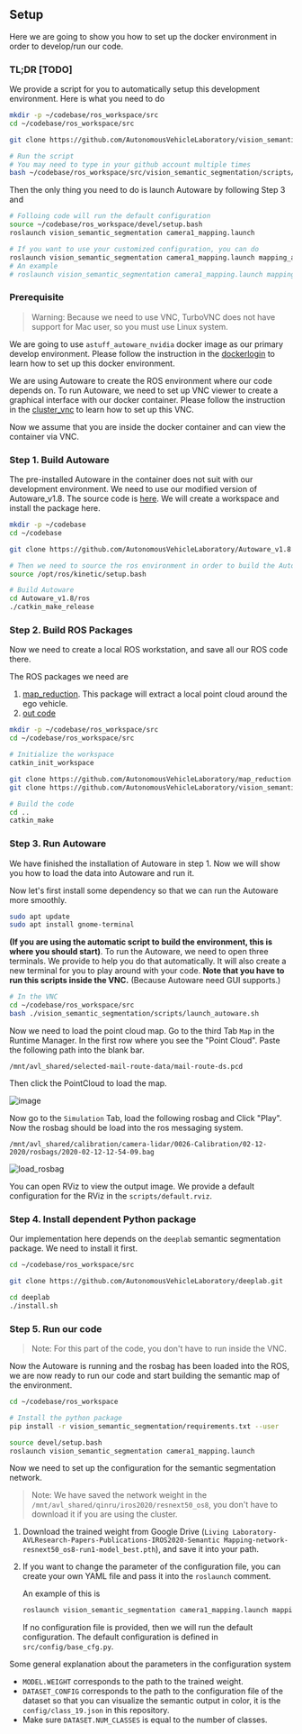 ## Setup

Here we are going to show you how to set up the docker environment in order to develop/run our code. 


### TL;DR [TODO]

We provide a script for you to automatically setup this development environment. Here is what you need to do

```sh
mkdir -p ~/codebase/ros_workspace/src
cd ~/codebase/ros_workspace/src

git clone https://github.com/AutonomousVehicleLaboratory/vision_semantic_segmentation.git

# Run the script
# You may need to type in your github account multiple times
bash ~/codebase/ros_workspace/src/vision_semantic_segmentation/scripts/initialize_dev_env.sh
```

Then the only thing you need to do is launch Autoware by following Step 3 and 

```sh
# Folloing code will run the default configuration 
source ~/codebase/ros_workspace/devel/setup.bash
roslaunch vision_semantic_segmentation camera1_mapping.launch

# If you want to use your customized configuration, you can do
roslaunch vision_semantic_segmentation camera1_mapping.launch mapping_args:="--cfg [path to your config.yaml]"
# An example
# roslaunch vision_semantic_segmentation camera1_mapping.launch mapping_args:="--cfg /home/users/qinru/codebase/ros_workspace/src/vision_semantic_segmentation/config/qinru.yaml"
```

### Prerequisite

> Warning:  Because we need to use VNC, TurboVNC does not have support for Mac user, so you must use Linux system. 

We are going to use `astuff_autoware_nvidia` docker image as our primary develop environment. Please follow the instruction in the [dockerlogin](https://github.com/CogRob/internal_docs/blob/master/cogrob_dockerlogin.md) to learn how to set up this docker environment. 

We are using Autoware to create the ROS environment where our code depends on. To run Autoware, we need to set up VNC viewer to create a graphical interface with our docker container. Please follow the instruction in the [cluster_vnc](https://github.com/CogRob/internal_docs/blob/master/cluster_vnc.md) to learn how to set up this VNC. 

Now we assume that you are inside the docker container and can view the container via VNC. 

### Step 1. Build Autoware

The pre-installed Autoware in the container does not suit with our development environment. We need to use our modified version of Autoware_v1.8. The source code is [here](https://github.com/AutonomousVehicleLaboratory/Autoware_v1.8). We will create a workspace and install the package here. 

```sh
mkdir -p ~/codebase
cd ~/codebase

git clone https://github.com/AutonomousVehicleLaboratory/Autoware_v1.8

# Then we need to source the ros environment in order to build the Autoware
source /opt/ros/kinetic/setup.bash

# Build Autoware
cd Autoware_v1.8/ros
./catkin_make_release
```

### Step 2. Build ROS Packages

Now we need to create a local ROS workstation, and save all our ROS code there. 

The ROS packages we need are 

1. [map_reduction](https://github.com/AutonomousVehicleLaboratory/map_reduction). This package will extract a local point cloud around the ego vehicle.
2. [out code](https://github.com/AutonomousVehicleLaboratory/vision_semantic_segmentation)

```sh
mkdir -p ~/codebase/ros_workspace/src
cd ~/codebase/ros_workspace/src

# Initialize the workspace
catkin_init_workspace

git clone https://github.com/AutonomousVehicleLaboratory/map_reduction.git
git clone https://github.com/AutonomousVehicleLaboratory/vision_semantic_segmentation.git

# Build the code
cd .. 
catkin_make
```

### Step 3. Run Autoware

We have finished the installation of Autoware in step 1. Now we will show you how to load the data into Autoware and run it.

Now let's first install some dependency so that we can run the Autoware more smoothly. 

```sh
sudo apt update
sudo apt install gnome-terminal
```

**(If you are using the automatic script to build the environment, this is where you should start)**. To run the Autoware, we need to open three terminals. We provide to help you do that automatically. It will also create a new terminal for you to play around with your code. **Note that you have to run this scripts inside the VNC.** (Because Autoware need GUI supports.)

```sh
# In the VNC
cd ~/codebase/ros_workspace/src
bash ./vision_semantic_segmentation/scripts/launch_autoware.sh
```

Now we need to load the point cloud map. Go to the third Tab `Map` in the Runtime Manager. In the first row where you see the "Point Cloud". Paste the following path into the blank bar. 

```
/mnt/avl_shared/selected-mail-route-data/mail-route-ds.pcd
```

Then click the PointCloud to load the map. 

![image](fig/load_point_cloud_map.png)

Now go to the `Simulation` Tab, load the following rosbag and Click "Play". Now the rosbag should be load into the ros messaging system. 

```
/mnt/avl_shared/calibration/camera-lidar/0026-Calibration/02-12-2020/rosbags/2020-02-12-12-54-09.bag
```

![load_rosbag](fig/load_rosbag.png)

You can open RViz to view the output image. We provide a default configuration for the RViz in the `scripts/default.rviz`. 

### Step 4. Install dependent Python package

Our implementation here depends on the `deeplab` semantic segmentation package. We need to install it first. 

```sh
cd ~/codebase/ros_workspace/src

git clone https://github.com/AutonomousVehicleLaboratory/deeplab.git

cd deeplab
./install.sh
```

### Step 5. Run our code 

> Note: For this part of the code, you don't have to run inside the VNC. 

Now the Autoware is running and the rosbag has been loaded into the ROS, we are now ready to run our code and start building the semantic map of the environment. 

```sh
cd ~/codebase/ros_workspace

# Install the python package
pip install -r vision_semantic_segmentation/requirements.txt --user

source devel/setup.bash
roslaunch vision_semantic_segmentation camera1_mapping.launch
```

Now we need to set up the configuration for the semantic segmentation network. 

> Note: We have saved the network weight in the `/mnt/avl_shared/qinru/iros2020/resnext50_os8`, you don't have to download it if you are using the cluster. 

1. Download the trained weight from Google Drive (`Living Laboratory-AVLResearch-Papers-Publications-IROS2020-Semantic Mapping-network-resnext50_os8-run1-model_best.pth`), and save it into your path.

2. If you want to change the parameter of the configuration file, you can create your own YAML file and pass it into the `roslaunch` comment. 

   An example of this is 

   ```sh
   roslaunch vision_semantic_segmentation camera1_mapping.launch mapping_args:="--cfg ~/codebase/ros_workspace/src/vision_semantic_segmentation/config/example.yaml"
   ```

   If no configuration file is provided, then we will run the default configuration. The default configuration is defined in `src/config/base_cfg.py`.

Some general explanation about the parameters in the configuration system 

*  `MODEL.WEIGHT` corresponds to the path to the trained weight.
* `DATASET_CONFIG` corresponds to the path to the configuration file of the dataset so that you can visualize the semantic output in color, it is the `config/class_19.json` in this repository.  
* Make sure `DATASET.NUM_CLASSES` is equal to the number of classes. 

